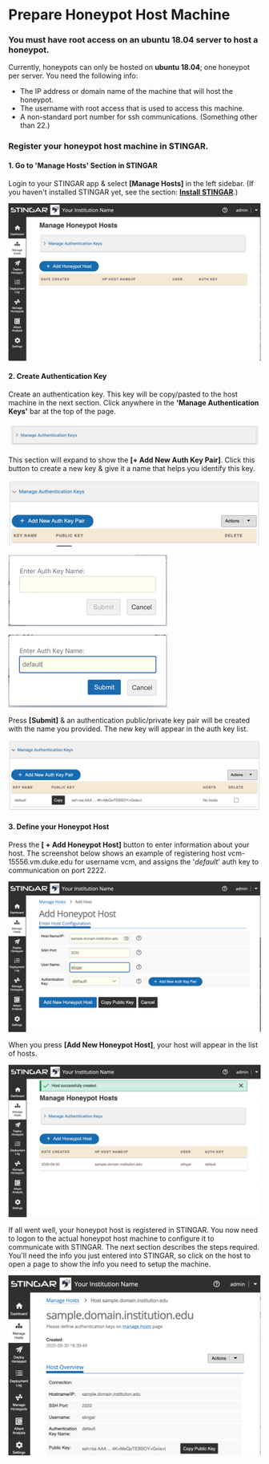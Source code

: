 Prepare Honeypot Host Machine
=================

<h3>You must have root access on an ubuntu 18.04 server to host a honeypot.</h3>

Currently, honeypots can only be hosted on <b>ubuntu 18.04</b>; one honeypot per server. You need the following info:

*  The IP address or domain name of the machine that will host the honeypot.
*  The username with root access that is used to access this machine.
*  A non-standard port number for ssh communications. (Something other than 22.)

<h3>Register your honeypot host machine in STINGAR.</h3>

<h4>1. Go to 'Manage Hosts' Section in STINGAR</h4>

Login to your STINGAR app & select <b>[Manage Hosts]</b> in the left sidebar. (If you haven't installed STINGAR yet, see the section: <b>[Install STINGAR](../install/run_quickstart.md)</b>.)

![Host Index Page](../img/host_index_page.png)

<h4>2. Create Authentication Key</h4>

Create an authentication key. This key will be copy/pasted to the host machine in the next section. Click anywhere in the <b>'Manage Authentication Keys'</b> bar at the top of the page.

![Auth Key Section](../img/auth_keys1.png)

This section will expand to show the <b>[+ Add New Auth Key Pair]</b>. Click this button to create a new key & give it a name that helps you identify this key.

![Auth Key Section 2](../img/auth_keys2.png)

<style>
img[alt=drawing] { width: 200px; }
</style>

![Add Auth Key](../img/auth_keys3.png)

![Add Auth Key 2](../img/auth_keys4.png)

Press <b>[Submit]</b> & an authentication public/private key pair will be created with the name you provided. The new key will appear in the auth key list.

![Auth Key List](../img/auth_key_list.png)

<h4>3. Define your Honeypot Host</h4>

Press the <b>[ + Add Honeypot Host]</b> button to enter information about your host. The screenshot below shows an example of registering host vcm-15556.vm.duke.edu for username vcm, and assigns the '<i>default</i>' auth key to communication on port 2222.

![Add New Host](../img/hosts2.png)

When you press <b>[Add New Honeypot Host]</b>, your host will appear in the list of hosts.

![New Host Added](../img/hosts3.png)

If all went well, your honeypot host is registered in STINGAR. You now need to logon to the actual honeypot host machine to configure it to communicate with STINGAR. The next section describes the steps required. You'll need the info you just entered into STINGAR, so click on the host to open a page to show the info you need to setup the machine.

![Honeypot Show Page](../img/honeypot_show_page.png)


